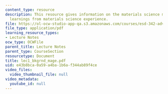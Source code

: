 ```yaml
---
content_type: resource
description: This resource gives information on the materials science mantra, and
  learnings from materials science experience.
file: https://ol-ocw-studio-app-qa.s3.amazonaws.com/courses/esd-342-advanced-system-architecture-spring-2006/e43b8bca0a59a4ba1b6af344ab89f4ce_lec1_bkgrnd_mage.pdf
file_type: application/pdf
learning_resource_types:
- Lecture Notes
ocw_type: OCWFile
parent_title: Lecture Notes
parent_type: CourseSection
resourcetype: Document
title: lec1_bkgrnd_mage.pdf
uid: e43b8bca-0a59-a4ba-1b6a-f344ab89f4ce
video_files:
  video_thumbnail_file: null
video_metadata:
  youtube_id: null
---
```

